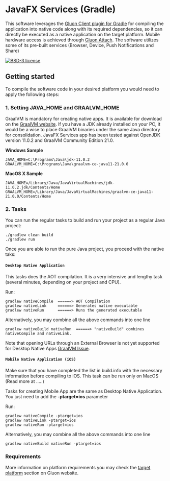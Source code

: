 # JavaFX Services (Gradle)

This software leverages the [Gluon Client plugin for Gradle](https://github.com/gluonhq/client-gradle-plugin) for compiling the application into native code along with its required dependencies, so it can directly be executed as a native application on the target platform. Mobile hardware access is achieved through [Gluon Attach](https://gluonhq.com/products/mobile/attach). The software utilizes some of its pre-built services (Browser, Device, Push Notifications and Share) 

[![BSD-3 license](https://img.shields.io/badge/license-BSD--3-%230778B9.svg)](https://opensource.org/licenses/BSD-3-Clause)


## Getting started

To compile the software code in your desired platform you would need to apply the following steps:

### 1. Setting JAVA_HOME and GRAALVM_HOME

GraalVM is mandatory for creating native apps. It is available for download on the [GraalVM website](https://www.graalvm.org/downloads/). If you have a JDK already installed on your PC, it would be a wise to place GraalVM binaries under the same Java directory for consolidation. 
JavaFX Services app has been tested against OpenJDK version 11.0.2 and GraalVM Community Edition 21.0.

**Windows Sample**

    JAVA_HOME=C:\Programs\Java\jdk-11.0.2
    GRAALVM_HOME=C:\Programs\Java\graalvm-ce-java11-21.0.0

**MacOS X Sample**

    JAVA_HOME=/Library/Java/JavaVirtualMachines/jdk-11.0.2.jdk/Contents/Home
    GRAALVM_HOME=/Library/Java/JavaVirtualMachines/graalvm-ce-java11-21.0.0/Contents/Home

### 2. Tasks

You can run the regular tasks to build and run your project as a regular Java project:

    ./gradlew clean build
    ./gradlew run
    
Once you are able to run the pure Java project, you proceed with the native taks:    

#### `Desktop Native Application`

This tasks does the AOT compilation. It is a very intensive and lengthy task (several minutes, depending on your project and CPU).

Run:

    gradlew nativeCompile  ======> AOT Compilation
    gradlew nativeLink     ======> Generates native executable
    gradlew nativeRun      ======> Runs the generated executable

Alternatively, you may combine all the above commands into one line

    gradlew nativeBuild nativeRun  ======> "nativeBuild" combines nativeCompile and nativeLink.
    
Note that opening URLs through an External Browser is not yet supported for Desktop Native Apps [GraalVM Issue](https://github.com/oracle/graal/issues/2430).
    
#### `Mobile Native Application (iOS)`

Make sure that you have completed the list in build.info with the necessary information before compiling to iOS. 
This task can be run only on MacOS (Read more at .....)

Tasks for creating Mobile App are the same as Desktop Native Application. 
You just need to add the **-ptarget=ios** parameter 

Run:

    gradlew nativeCompile -ptarget=ios
    gradlew nativeLink -ptarget=ios
    gradlew nativeRun -ptarget=ios

Alternatively, you may combine all the above commands into one line

    gradlew nativeBuild nativeRun -ptarget=ios
    
### Requirements

More information on platform requirements you may check the [target platform](https://docs.gluonhq.com/#_platforms) section on Gluon website.


